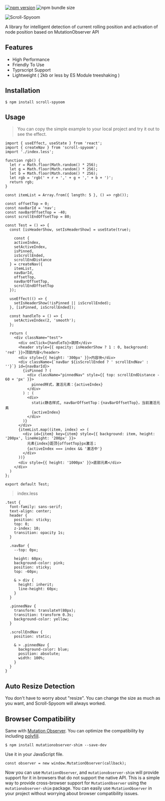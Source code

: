 [![npm version](https://img.shields.io/npm/v/scroll-spyoom)](https://www.npmjs.com/package/scroll-spyoom) ![npm bundle size](https://img.shields.io/bundlephobia/min/scroll-spyoom)

![Scroll-Spyoom](https://cdn.jsdelivr.net/gh/zengzjie/picgo-image@main/static_files/202304081538642.png)

A library for intelligent detection of current rolling position and activation of node position based on MutationObserver API

## Features

- High Performance
- Friendly To Use
- Typrscript Support
- Lightweight ( 2kb or less by ES Module treeshaking )

## Installation

```shell
$ npm install scroll-spyoom
```

## Usage

> You can copy the simple example to your local project and try it out to see the effect.

```tsx
import { useEffect, useState } from 'react';
import { createNav } from 'scroll-spyoom';
import './index.less';

function rgb() {
  let r = Math.floor(Math.random() * 256);
  let g = Math.floor(Math.random() * 256);
  let b = Math.floor(Math.random() * 256);
  let rgb = 'rgb(' + r + ',' + g + ',' + b + ')';
  return rgb;
}

const itemList = Array.from({ length: 5 }, () => rgb());

const offsetTop = 0;
const navBarId = 'nav';
const navBarOffsetTop = -40;
const scrollEndOffsetTop = 80;

const Test = () => {
  const [isHeaderShow, setIsHeaderShow] = useState(true);
  
	const { 
    activeIndex, 
    setActiveIndex, 
    isPinned, 
    isScrollEnded, 
    scrollEndDistance 
  } = createNav({
    itemList,
    navBarId,
    offsetTop,
    navBarOffsetTop,
    scrollEndOffsetTop
  });
  
  useEffect(() => {
    setIsHeaderShow(!isPinned || isScrollEnded);
  }, [isPinned, isScrollEnded]);
  
  const handleTo = () => {
    setActiveIndex(2, 'smooth');
  };
  
  return (
    <div className="test">
      <div onClick={handleTo}>跳转</div>
      <header style={{ opacity: isHeaderShow ? 1 : 0, background: 'red' }}>顶部内容</header>
      <div style={{ height: '300px' }}>内容块</div>
      <div className={`navBar ${isScrollEnded ? ' scrollEndNav' : ''}`} id={navBarId}>
        {isPinned ? (
          <div className="pinnedNav" style={{ top: scrollEndDistance - 60 + 'px' }}>
            pinned样式，激活元素：{activeIndex}
          </div>
        ) : (
          <div>
            static静态样式, navBarOffsetTop：{navBarOffsetTop}，当前激活元素
            {activeIndex}
          </div>
        )}
      </div>
      {itemList.map((item, index) => (
        <div id={item} key={item} style={{ background: item, height: '200px', lineHeight: '200px' }}>
          元素{index}距顶{offsetTop}px激活；
          {activeIndex === index && '激活中'}
        </div>
      ))}
      <div style={{ height: '1000px' }}>底部元素</div>
    </div>
  )
};

export default Test;
```

> index.less

```less
.test {
  font-family: sans-serif;
  text-align: center;
  header {
    position: sticky;
    top: 0;
    z-index: 10;
    transition: opacity 1s;
  }

  .navBar {
    --top: 0px;

    height: 60px;
    background-color: pink;
    position: sticky;
    top: -60px;

    & > div {
      height: inherit;
      line-height: 60px;
    }
  }

  .pinnedNav {
    transform: translateY(80px);
    transition: transform 0.3s;
    background-color: yellow;
  }

  .scrollEndNav {
    position: static;

    & > .pinnedNav {
      background-color: blue;
      position: absolute;
      width: 100%;
    }
  }
}

```

## Auto Resize Detection

You don't have to worry about "resize". You can change the size as much as you want, and Scroll-Spyoom will always worked.

## Browser Compatibility

Same with [Mutation Observer](https://caniuse.com/?search=Mutation%20Observer). You can optimize the compatibility by including [polyfill](https://github.com/w3c/IntersectionObserver#readme).

```shell
$ npm install mutationobserver-shim --save-dev
```

Use it in your JavaScript file.

```tsx
const observer = new window.MutationObserver(callback);
```

Now you can use `MutationObserver`, and `mutationobserver-shim` will provide support for it in browsers that do not support the native API. This is a simple way to provide cross-browser support for `MutationObserver` using the `mutationobserver-shim` package. You can easily use `MutationObserver` in your project without worrying about browser compatibility issues.
